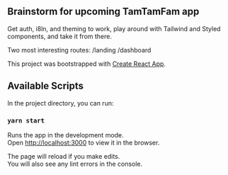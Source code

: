 ## Brainstorm for upcoming TamTamFam app

Get auth, i8ln, and theming to work, play around with Tailwind and Styled components, and take it from there.

Two most interesting routes:
/landing
/dashboard


This project was bootstrapped with [Create React App](https://github.com/facebook/create-react-app).

## Available Scripts

In the project directory, you can run:

### `yarn start`

Runs the app in the development mode.<br />
Open [http://localhost:3000](http://localhost:3000) to view it in the browser.

The page will reload if you make edits.<br />
You will also see any lint errors in the console.


### 
